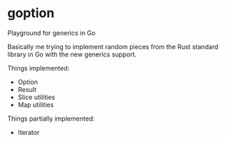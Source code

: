 # goption
Playground for generics in Go

Basically me trying to implement random pieces from the Rust standard library in Go with the new generics support.

Things implemented:
- Option
- Result
- Slice utilities
- Map utilities

Things partially implemented:
- Iterator
